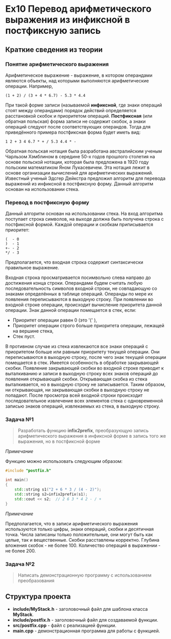 
# Ex10 Перевод арифметического выражения из инфиксной в постфиксную запись

## Краткие сведения из теории

### Понятие арифметического выражения

Арифметическое выражение - выражение, в котором операндами являются объекты, над которыми выполняются арифметические операции. Например,

```
(1 + 2) / (3 + 4 * 6.7) - 5.3 * 4.4
```

При такой форме записи (называемой **инфиксной**, где знаки операций стоят между операндами) порядок действий определяется расстановкой скобок и приоритетом операций. **Постфиксная** (или обратная польская) форма записи не содержит скобок, а знаки операций следуют после соответствующих операндов. Тогда для приведённого примера постфиксная форма будет иметь вид:

```
1 2 + 3 4 6.7 * + / 5.3 4.4 * -
```

Обратная польская нотация была разработана австралийским ученым Чарльзом Хэмблином в середине 50-х годов прошлого столетия на основе польской нотации, которая была предложена в 1920 году польским математиком Яном Лукасевичем. Эта нотация лежит в основе организации вычислений для арифметических выражений. Известный ученый Эдсгер Дейкстра предложил алгоритм для перевода выражений из инфиксной в постфиксную форму. Данный алгоритм основан на использовании стека.

### Перевод в постфиксную форму

Данный алгоритм основан на использовании стека. На вход алгоритма поступает строка символов, на выходе должна быть получена строка с постфиксной формой. Каждой операции и скобкам приписывается приоритет:

```
(  - 0
)  - 1
+- - 2
*/ - 3
```

Предполагается, что входная строка содержит синтаксически правильное выражение.

Входная строка просматривается посимвольно слева направо до достижения конца строки. Операндами будем считать любую последовательность символов входной строки, не совпадающую со знаками определённых в таблице операций. Операнды по мере их появления переписываются в выходную строку. При появлении во входной строке операции, происходит вычисление приоритета данной операции. Знак данной операции помещается в стек, если:

- Приоритет операции равен 0 (это '(' ),
- Приоритет операции строго больше приоритета операции, лежащей на вершине стека,
- Стек пуст.

В противном случае из стека извлекаются все знаки операций с приоритетом больше или равным приоритету текущей операции. Они переписываются в выходную строку, после чего знак текущей операции помещается в стек. Имеется особенность в обработке закрывающей скобки. Появление закрывающей скобки во входной строке приводит к выталкиванию и записи в выходную строку всех знаков операций до появления открывающей скобки. Открывающая скобка из стека выталкивается, но в выходную строку не записывается. Таким образом, ни открывающая, ни закрывающая скобки в выходную строку не попадают. После просмотра всей входной строки происходит последовательное извлечение всех элементов стека с одновременной записью знаков операций, извлекаемых из стека, в выходную строку.



### Задача №1

> Разработать функцию **infix2prefix**, преобразующую запись арифметического выражения в инфиксной форме в запись того же выражения, но в постфиксной форме 

*Примечание*

Функцию можно использовать следующим образом:

```cpp
#include "postfix.h"

int main()
{
    std::string s1("2 + 6 * 3 / (4 - 2)");
    std::string s2=infix2prefix(s1);
    std::cout << s2;  // 2 6 3 * 4 2 - / +
}
```

*Примечание*

Предполагается, что в записи арифметического выражения используются только цифры, знаки операций, скобки и десятичная точка. Числа записаны только положительные, они могут быть как целые, так и вещественные. Скобки расставлены корректно. Глубина вложения скобок - не более 100. Количество операций в выражении - не более 200.

### Задача №2

> Написать демонстрационную программу с использованием преобразования


## Структура проекта

- **include/MyStack.h** - заголовочный файл для шаблона класса **MyStack**.
- **include/postfix.h** - заголовочный файл для создаваемой функции.
- **src/postfix.cpp** - файл с реализацией функции.
- **main.cpp** - демонстрационная программа для работы с функцией.